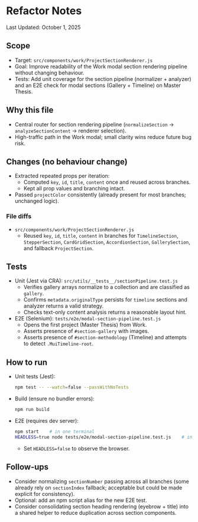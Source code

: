 # Refactor Notes

Last Updated: October 1, 2025

## Scope
- Target: `src/components/work/ProjectSectionRenderer.js`
- Goal: Improve readability of the Work modal section rendering pipeline without changing behaviour.
- Tests: Add unit coverage for the section pipeline (normalizer + analyzer) and an E2E check for modal sections (Gallery + Timeline) on Master Thesis.

## Why this file
- Central router for section rendering pipeline (`normalizeSection` → `analyzeSectionContent` → renderer selection).
- High-traffic path in the Work modal; small clarity wins reduce future bug risk.

## Changes (no behaviour change)
- Extracted repeated props per iteration:
  - Computed `key`, `id`, `title`, `content` once and reused across branches.
  - Kept all prop values and branching intact.
- Passed `projectColor` consistently (already present for most branches; unchanged logic).

### File diffs
- `src/components/work/ProjectSectionRenderer.js`
  - Reused `key`, `id`, `title`, `content` in branches for `TimelineSection`, `StepperSection`, `CardGridSection`, `AccordionSection`, `GallerySection`, and fallback `ProjectSection`.

## Tests
- Unit (Jest via CRA): `src/utils/__tests__/sectionPipeline.test.js`
  - Verifies gallery arrays normalize to a collection and are classified as `gallery`.
  - Confirms `metadata.originalType` persists for `timeline` sections and analyzer returns a valid strategy.
  - Checks text-only content analysis returns a reasonable layout hint.
- E2E (Selenium): `tests/e2e/modal-section-pipeline.test.js`
  - Opens the first project (Master Thesis) from Work.
  - Asserts presence of `#section-gallery` with images.
  - Asserts presence of `#section-methodology` (Timeline) and attempts to detect `.MuiTimeline-root`.

## How to run
- Unit tests (Jest):
  ```bash
  npm test -- --watch=false --passWithNoTests
  ```
- Build (ensure no bundler errors):
  ```bash
  npm run build
  ```
- E2E (requires dev server):
  ```bash
  npm start    # in one terminal
  HEADLESS=true node tests/e2e/modal-section-pipeline.test.js    # in a second terminal
  ```
  - Set `HEADLESS=false` to observe the browser.

## Follow-ups
- Consider normalizing `sectionNumber` passing across all branches (some already rely on `sectionIndex` fallback; acceptable but could be made explicit for consistency).
- Optional: add an npm script alias for the new E2E test.
- Consider consolidating section heading rendering (eyebrow + title) into a shared helper to reduce duplication across section components.
